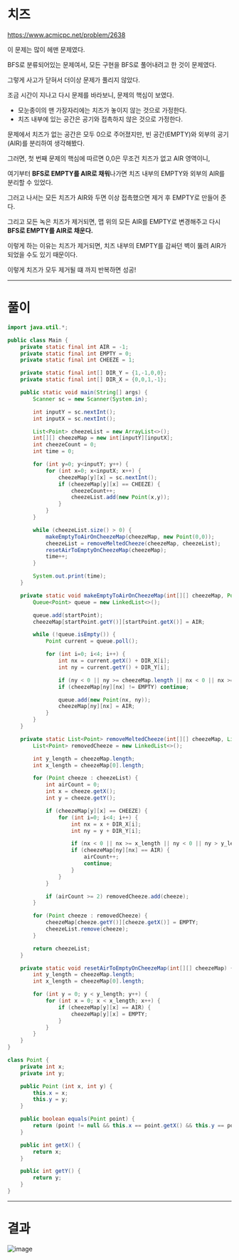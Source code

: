 # 치즈
https://www.acmicpc.net/problem/2638

이 문제는 많이 헤맨 문제였다. 

BFS로 분류되어있는 문제여서, 모든 구현을 BFS로 풀어내려고 한 것이 문제였다.

그렇게 사고가 닫혀서 더이상 문제가 풀리지 않았다.

조금 시간이 지나고 다시 문제를 바라보니, 문제의 핵심이 보였다.

- 모눈종이의 맨 가장자리에는 치즈가 놓이지 않는 것으로 가정한다.
- 치즈 내부에 있는 공간은 공기와 접촉하지 않은 것으로 가정한다.

문제에서 치즈가 없는 공간은 모두 0으로 주어졌지만, 빈 공간(EMPTY)와 외부의 공기(AIR)를 분리하여 생각해봤다.

그러면, 첫 번째 문제의 핵심에 따르면 0,0은 무조건 치즈가 없고 AIR 영역이니, 

여기부터 **BFS로 EMPTY를 AIR로 채워**나가면 치즈 내부의 EMPTY와 외부의 AIR를 분리할 수 있었다.

그러고 나서는 모든 치즈가 AIR와 두면 이상 접촉했으면 제거 후 EMPTY로 만들어 준다.

그리고 모든 녹은 치즈가 제거되면, 맵 위의 모든 AIR를 EMPTY로 변경해주고 다시 **BFS로 EMPTY를 AIR로 채운다.**

이렇게 하는 이유는 치즈가 제거되면, 치즈 내부의 EMPTY를 감싸던 벽이 뚫려 AIR가 되었을 수도 있기 때문이다.

이렇게 치즈가 모두 제거될 떄 까지 반복하면 성공!

----

# 풀이

```java
import java.util.*;

public class Main {
    private static final int AIR = -1;
    private static final int EMPTY = 0;
    private static final int CHEEZE = 1;

    private static final int[] DIR_Y = {1,-1,0,0};
    private static final int[] DIR_X = {0,0,1,-1};

    public static void main(String[] args) {
        Scanner sc = new Scanner(System.in);

        int inputY = sc.nextInt();
        int inputX = sc.nextInt();

        List<Point> cheezeList = new ArrayList<>();
        int[][] cheezeMap = new int[inputY][inputX];
        int cheezeCount = 0;
        int time = 0;

        for (int y=0; y<inputY; y++) {
            for (int x=0; x<inputX; x++) {
                cheezeMap[y][x] = sc.nextInt();
                if (cheezeMap[y][x] == CHEEZE) {
                    cheezeCount++;
                    cheezeList.add(new Point(x,y));
                }
            }
        }

        while (cheezeList.size() > 0) {
            makeEmptyToAirOnCheezeMap(cheezeMap, new Point(0,0));
            cheezeList = removeMeltedCheeze(cheezeMap, cheezeList);
            resetAirToEmptyOnCheezeMap(cheezeMap);
            time++;
        }

        System.out.print(time);
    }

    private static void makeEmptyToAirOnCheezeMap(int[][] cheezeMap, Point startPoint) {
        Queue<Point> queue = new LinkedList<>();

        queue.add(startPoint);
        cheezeMap[startPoint.getY()][startPoint.getX()] = AIR;

        while (!queue.isEmpty()) {
            Point current = queue.poll();

            for (int i=0; i<4; i++) {
                int nx = current.getX() + DIR_X[i];
                int ny = current.getY() + DIR_Y[i];

                if (ny < 0 || ny >= cheezeMap.length || nx < 0 || nx >= cheezeMap[0].length) continue;
                if (cheezeMap[ny][nx] != EMPTY) continue;

                queue.add(new Point(nx, ny));
                cheezeMap[ny][nx] = AIR;
            }
        }
    }

    private static List<Point> removeMeltedCheeze(int[][] cheezeMap, List<Point> cheezeList) {
        List<Point> removedCheeze = new LinkedList<>();

        int y_length = cheezeMap.length;
        int x_length = cheezeMap[0].length;

        for (Point cheeze : cheezeList) {
            int airCount = 0;
            int x = cheeze.getX();
            int y = cheeze.getY();

            if (cheezeMap[y][x] == CHEEZE) {
                for (int i=0; i<4; i++) {
                    int nx = x + DIR_X[i];
                    int ny = y + DIR_Y[i];

                    if (nx < 0 || nx >= x_length || ny < 0 || ny > y_length) continue;
                    if (cheezeMap[ny][nx] == AIR) {
                        airCount++;
                        continue;
                    }
                }
            }

            if (airCount >= 2) removedCheeze.add(cheeze);
        }

        for (Point cheeze : removedCheeze) {
            cheezeMap[cheeze.getY()][cheeze.getX()] = EMPTY;
            cheezeList.remove(cheeze);
        }

        return cheezeList;
    }

    private static void resetAirToEmptyOnCheezeMap(int[][] cheezeMap) {
        int y_length = cheezeMap.length;
        int x_length = cheezeMap[0].length;

        for (int y = 0; y < y_length; y++) {
            for (int x = 0; x < x_length; x++) {
                if (cheezeMap[y][x] == AIR) {
                    cheezeMap[y][x] = EMPTY;
                }
            }
        }
    }
}

class Point {
    private int x;
    private int y;

    public Point (int x, int y) {
        this.x = x;
        this.y = y;
    }

    public boolean equals(Point point) {
        return (point != null && this.x == point.getX() && this.y == point.getY());
    }

    public int getX() {
        return x;
    }

    public int getY() {
        return y;
    }
}
```

----

# 결과

![image](https://user-images.githubusercontent.com/45728407/143517575-52ea97ef-1b8b-43ab-b80b-6c4248013ecc.png)
